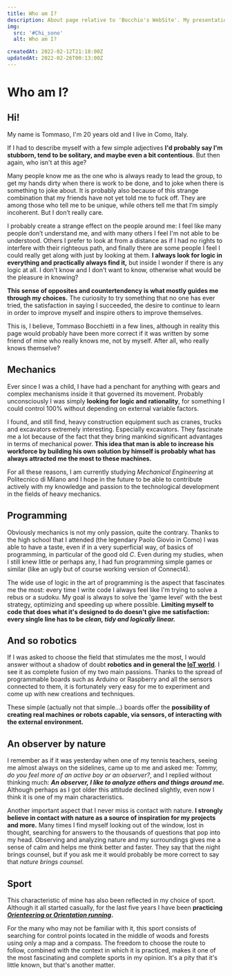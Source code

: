 ```yaml
---
title: Who am I?
description: About page relative to 'Bocchio's WebSite'. My presentation, interests, hobbies and everything that could help you understand who I am and get to know me even better.
img:
  src: '#Chi_sono'
  alt: Who am I?

createdAt: 2022-02-12T21:18:00Z
updatedAt: 2022-02-26T00:13:00Z
---
```


# Who am I?

<CMedia :s="img.src" :a="img.src"></CMedia>

## Hi!

My name is Tommaso, I'm 20 years old and I live in Como, Italy.

If I had to describe myself with a few simple adjectives **I'd probably say I'm stubborn, tend to be solitary, and maybe even a bit contentious**. But then again, who isn't at this age?

Many people know me as the one who is always ready to lead the group, to get my hands dirty when there is work to be done, and to joke when there is something to joke about. It is probably also because of this strange combination that my friends have not yet told me to fuck off. They are among those who tell me to be unique, while others tell me that I’m simply incoherent. But I don’t really care.

<CMedia s="/v1635370023/Chi%20sono/Al_mare.jpg" c="It’s always fun at the beach..."></CMedia>

I probably create a strange effect on the people around me: I feel like many people don’t understand me, and with many others I feel I'm not able to be understood. Others I prefer to look at from a distance as if I had no rights to interfere with their righteous path, and finally there are some people I feel I could really get along with just by looking at them. **I always look for logic in everything and practically always find it,** but inside I wonder if there is any logic at all. I don't know and I don't want to know, otherwise what would be the pleasure in knowing?

**This sense of opposites and countertendency is what mostly guides me through my choices.** The curiosity to try something that no one has ever tried, the satisfaction in saying I succeeded, the desire to continue to learn in order to improve myself and inspire others to improve themselves.

This is, I believe, Tommaso Bocchietti in a few lines, although in reality this page would probably have been more correct if it was written by some friend of mine who really knows me, not by myself. After all, who really knows themselve?

## Mechanics

Ever since I was a child, I have had a penchant for anything with gears and complex mechanisms inside it that governed its movement. Probably unconsciously I was simply **looking for logic and rationality**, for something I could control 100% without depending on external variable factors.

I found, and still find, heavy construction equipment such as cranes, trucks and excavators extremely interesting. Especially excavators. They fascinate me a lot because of the fact that they bring mankind significant advantages in terms of mechanical power. **This idea that man is able to increase his workforce by building his own solution by himself is probably what has always attracted me the most to these machines.**

<CMedia s="/v1635371803/Chi%20sono/Escavatore.png" c="Did I mention that I love excavators?"></CMedia>

For all these reasons, I am currently studying _Mechanical Engineering_ at Politecnico di Milano and I hope in the future to be able to contribute actively with my knowledge and passion to the technological development in the fields of heavy mechanics.

## Programming

Obviously mechanics is not my only passion, quite the contrary. Thanks to the high school that I attended (the legendary Paolo Giovio in Como) I was able to have a taste, even if in a very superficial way, of basics of programming, in particular of the good old _C_. Even during my studies, when I still knew little or perhaps any, I had fun programming simple games or similar (like an ugly but of course working version of Connect4).

The wide use of logic in the art of programming is the aspect that fascinates me the most: every time I write code I always feel like I'm trying to solve a rebus or a sudoku. My goal is always to solve the 'game level' with the best strategy, optimizing and speeding up where possible. **Limiting myself to code that does what it's designed to do doesn't give me satisfaction: every single line has to be _clean, tidy and logically linear._**

## And so robotics

If I was asked to choose the field that stimulates me the most, I would answer without a shadow of doubt **robotics and in general the [IoT world](https://en.wikipedia.org/wiki/Internet_of_things)**. I see it as complete fusion of my two main passions. Thanks to the spread of programmable boards such as Arduino or Raspberry and all the sensors connected to them, it is fortunately very easy for me to experiment and come up with new creations and techniques.

<CMedia s="/v1636152121/Chi%20sono/Raspberry_Arduino.jpg" c="The Raspberry and Arduino boards"></CMedia>

These simple (actually not that simple...) boards offer the **possibility of creating real machines or robots capable, via sensors, of interacting with the external environment.**

## An observer by nature

I remember as if it was yesterday when one of my tennis teachers, seeing me almost always on the sidelines, came up to me and asked me: _Tommy, do you feel more of an active boy or an observer?_, and I replied without thinking much: **_An observer, I like to analyze others and things around me._** Although perhaps as I got older this attitude declined slightly, even now I think it is one of my main characteristics.

Another important aspect that I never miss is contact with nature. **I strongly believe in contact with nature as a source of inspiration for my projects and more.** Many times I find myself looking out of the window, lost in thought, searching for answers to the thousands of questions that pop into my head. Observing and analyzing nature and my surroundings gives me a sense of calm and helps me think better and faster. They say that the night brings counsel, but if you ask me it would probably be more correct to say that _nature brings counsel._

## Sport

This characteristic of mine has also been reflected in my choice of sport. Although it all started casually, for the last five years I have been **practicing [_Orienteering_ or _Orientation running_](https://www.fisolombardia.it/wp/che-cose-lorienteering/).**

<CMedia s="/v1632886357/Chi%20sono/Orienteering.jpg" c="Me during a race"></CMedia>

For the many who may not be familiar with it, this sport consists of searching for control points located in the middle of woods and forests using only a map and a compass. The freedom to choose the route to follow, combined with the context in which it is practiced, makes it one of the most fascinating and complete sports in my opinion. It's a pity that it's little known, but that's another matter.
